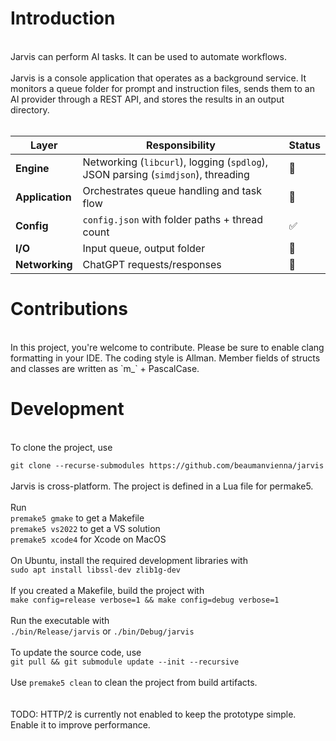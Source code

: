 # Introduction
<br>
Jarvis can perform AI tasks. It can be used to automate workflows. <br>
<br>
Jarvis is a console application that operates as a background service. It monitors a queue folder for prompt and instruction files, sends them to an AI provider through a REST API, and stores the results in an output directory. <br>
<br>

| Layer | Responsibility | Status |
|--------|----------------|--------|
| **Engine** | Networking (`libcurl`), logging (`spdlog`), JSON parsing (`simdjson`), threading | 🚧 |
| **Application** | Orchestrates queue handling and task flow | 🚧 |
| **Config** | `config.json` with folder paths + thread count | ✅ |
| **I/O** | Input queue, output folder | 🚧 |
| **Networking** | ChatGPT requests/responses | 🚧 |

# Contributions
<br>
In this project, you're welcome to contribute. Please be sure to enable clang formatting in your IDE. The coding style is Allman. Member fields of structs and classes are written as `m_` + PascalCase.

# Development
<br>
To clone the project, use<br>

`git clone --recurse-submodules https://github.com/beaumanvienna/jarvis`<br>
<br>
Jarvis is cross-platform. The project is defined in a Lua file for permake5.<br>
<br>
Run <br>
`premake5 gmake` to get a Makefile<br>
`premake5 vs2022` to get a VS solution<br>
`premake5 xcode4` for Xcode on MacOS<br>
<br>
On Ubuntu, install the required development libraries with<br>
`sudo apt install libssl-dev zlib1g-dev`<br>
<br>
If you created a Makefile, build the project with<br>
`make config=release verbose=1 && make config=debug verbose=1`<br>
<br>
Run the executable with<br>
`./bin/Release/jarvis` or `./bin/Debug/jarvis`<br>
<br>
To update the source code, use<br>
`git pull && git submodule update --init --recursive`<br>
<br>
Use `premake5 clean` to clean the project from build artifacts.<br>
<br>
<br>
TODO: HTTP/2 is currently not enabled to keep the prototype simple. Enable it to improve performance.
